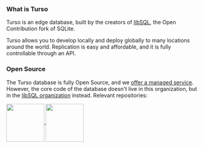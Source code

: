 ### What is Turso
  
Turso is an edge database, built by the creators of [libSQL](https://libsql.org), the Open Contribution fork of SQLite.

Turso allows you to develop locally and deploy globally to many locations around the world.
Replication is easy and affordable, and it is fully controllable through an API.

### Open Source

The Turso database is fully Open Source, and we [offer a managed service](https://turso.tech). However, the core code of the database doesn't live in this organization, but
in the [libSQL organization](https://github.com/libsql) instead. Relevant repositories:

<a href="https://github.com/libsql/libsql">
  <img align="center" style="height:100px;width=200px" src="https://github-readme-stats.vercel.app/api/pin/?username=libsql&repo=libsql" />
</a>
<a href="https://github.com/libsql/sqld">
  <img align="center" style="height:100px;width=200px" src="https://github-readme-stats.vercel.app/api/pin/?username=libsql&repo=sqld" />
</a>
